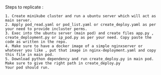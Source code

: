 Steps to replicate :

    1. Create minikube cluster and run a ubuntu server which will act as main server.
    2. Apply pod_read.yaml or pod_list.yaml or create_deploy.yaml as per your need to provide incluster perms.
    3. Exec into the ubuntu server (main pod) and create files app.py , create_deployment.py or ip_pod.py as per your need. Copy paste the code as written in the repo.
    4. Make sure to have a docker image of a simple nginxserver or whatever you like , put that image in nginx-deployment.yaml and copy this file in main pod.
    5. Download python dependency and run create_deploy.py in main pod. Make sure to give the right path in create_deploy.py
    Your pod should run.
